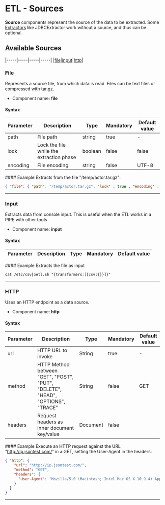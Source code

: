 <!-- proofread 2015-12-11 SAM -->
# ETL - Sources

**Source** components represent the source of the data to be extracted. Some [Extractors](Extractor.md) like JDBCExtractor work without a source, and thus can be optional.

## Available Sources

|-----|-----|-----|-----|
|[file](Source.md#file)|[input](Source.md#input)|[http](Source.md#http)|

### File
Represents a source file, from which data is read. Files can be text files or compressed with tar.gz.

- Component name: **file**

#### Syntax
| Parameter | Description | Type | Mandatory | Default value |
|-----------|-------------|------|-----------|-----------|
|path|File path|string|true|-|
|lock|Lock the file while the extraction phase|boolean|false|false|
|encoding|File encoding|string|false|UTF-8|


#### Example
Extracts from the file "/temp/actor.tar.gz":

```json
{ "file": { "path": "/temp/actor.tar.gz", "lock" : true , "encoding" : "UTF-8"} }
```

-----

### Input
Extracts data from console input. This is useful when the ETL works in a PIPE with other tools

- Component name: **input**

#### Syntax
| Parameter | Description | Type | Mandatory | Default value |
|-----------|-------------|------|-----------|-----------|

#### Example
Extracts the file as input

```
cat /etc/csv|oetl.sh "{transformers:[{csv:{}}]}"
```
-----

### HTTP
Uses an HTTP endpoint as a data source.

- Component name: **http**

#### Syntax
| Parameter | Description | Type | Mandatory | Default value |
|-----------|-------------|------|-----------|-----------|
|url|HTTP URL to invoke|String|true|-|
|method|HTTP Method between "GET", "POST", "PUT", "DELETE", "HEAD", "OPTIONS", "TRACE"|String|false|GET|
|headers|Request headers as inner document key/value|Document|false| |

#### Example
Execute an HTTP request against the URL "http://ip.jsontest.com/" in a GET, setting the User-Agent in the headers:

```json
{ "http": {
    "url": "http://ip.jsontest.com/",
    "method": "GET",
    "headers": {
      "User-Agent": "Mozilla/5.0 (Macintosh; Intel Mac OS X 10_9_4) AppleWebKit/537.36 (KHTML, like Gecko) Chrome/36.0.1985.125 Safari/537.36"
    }
  }
}
```

-----
